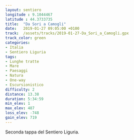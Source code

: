 ```yaml
---
layout: sentiero
longitude : 9.1044467
latitude : 44.3733735
title:  "Da Sori a Camogli"
date:   2019-01-27 09:05:00 +0100
track:  /assets/tracks/2019-01-27-Da_Sori_a_Camogli.gpx
track_color: green
categories:
- Italia
- Sentiero Liguria
tags:
- Lunghe tratte
- Mare
- Paesaggi
- Natura
- One-way
- Escursionistico
difficulty: 2
distance: 13.38 
duration: 5:34:59
min_elev: 1
max_elev: 487
loss_elev: -748
gain_elev: 719
---
```


Seconda tappa del Sentiero Liguria.
